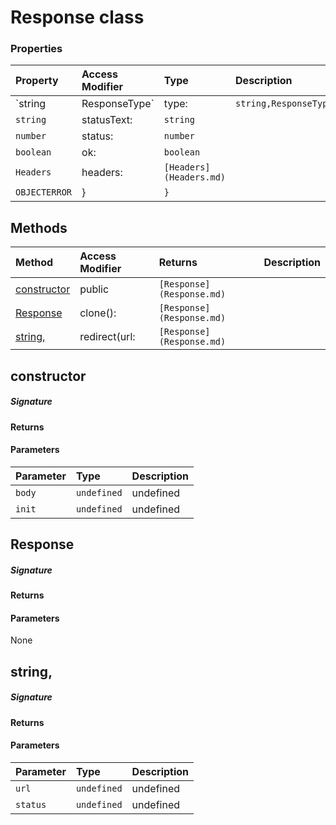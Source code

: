 # Response class




### Properties

| Property	   | Access Modifier | Type	| Description|
|:-------------|:----|:-------|:-----------|
|`string|ResponseType`     | type: | `string,ResponseType` |  |
|`string`     | statusText: | `string` |  |
|`number`     | status: | `number` |  |
|`boolean`     | ok: | `boolean` |  |
|`Headers`     | headers: | `[Headers](Headers.md)` |  |
|`OBJECTERROR`     | } | `}` |  |




## Methods

| Method	   | Access Modifier | Returns	| Description|
|:-------------|:----|:-------|:-----------|
|[constructor](#constructor)     | public | `[Response](Response.md)` |  |
|[Response](#response)     | clone(): | `[Response](Response.md)` |  |
|[string,](#string,)     | redirect(url: | `[Response](Response.md)` |  |




## constructor



##### Signature

#### Returns

#### Parameters


| Parameter	   | Type    | Description |
|:-------------|:---------------|:------------|
| `body`    | `undefined` | undefined |
| `init`    | `undefined` | undefined |


## Response



##### Signature

#### Returns

#### Parameters
None


## string,



##### Signature

#### Returns

#### Parameters


| Parameter	   | Type    | Description |
|:-------------|:---------------|:------------|
| `url`    | `undefined` | undefined |
| `status`    | `undefined` | undefined |

